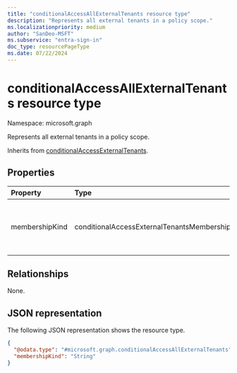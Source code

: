 ```yaml
---
title: "conditionalAccessAllExternalTenants resource type"
description: "Represents all external tenants in a policy scope."
ms.localizationpriority: medium
author: "SanDeo-MSFT"
ms.subservice: "entra-sign-in"
doc_type: resourcePageType
ms.date: 07/22/2024
---
```


# conditionalAccessAllExternalTenants resource type

Namespace: microsoft.graph

Represents all external tenants in a policy scope.

Inherits from [conditionalAccessExternalTenants](conditionalaccessexternaltenants.md).

## Properties

| Property     | Type        | Description |
|:-------------|:------------|:------------|
| membershipKind |conditionalAccessExternalTenantsMembershipKind | The membership kind. Possible values are: `all`, `enumerated`, `unknownFutureValue`. The `enumerated` member references an [conditionalAccessEnumeratedExternalTenants](conditionalaccessenumeratedexternaltenants.md) object. Inherited from [conditionalAccessExternalTenants](conditionalaccessexternaltenants.md). |

## Relationships

None.

## JSON representation

The following JSON representation shows the resource type.

<!-- {
  "blockType": "resource",
  "@odata.type": "microsoft.graph.conditionalAccessAllExternalTenants"
}
-->
``` json
{
  "@odata.type": "#microsoft.graph.conditionalAccessAllExternalTenants",
  "membershipKind": "String"
}
```

